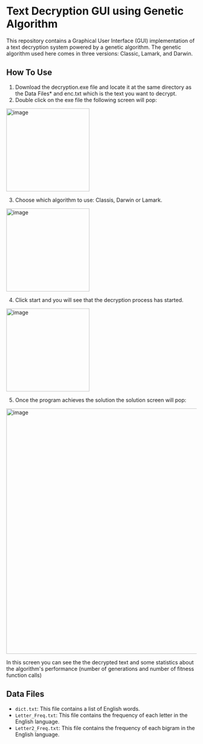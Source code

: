 # Text Decryption GUI using Genetic Algorithm
This repository contains a Graphical User Interface (GUI) implementation of a text decryption system powered by a genetic algorithm.
The genetic algorithm used here comes in three versions: Classic, Lamark, and Darwin.

## How To Use
1. Download the decryption.exe file and locate it at the same directory as the Data Files* and enc.txt which is the text you want to decrypt.
2. Double click on the exe file the following screen will pop:
<img width="220" alt="image" src="https://github.com/GuyLeib/Genetic_Algorithms_EX2/assets/90501635/cf21cb54-4c81-4a64-a164-45a2429b099f">

3. Choose which algorithm to use: Classis, Darwin or Lamark.
<img width="220" alt="image" src="https://github.com/GuyLeib/Genetic_Algorithms_EX2/assets/90501635/de6568de-f079-4f75-9512-4db1041996dc">

4. Click start and you will see that the decryption process has started.
<img width="220" alt="image" src="https://github.com/GuyLeib/Genetic_Algorithms_EX2/assets/90501635/5ae6e40d-370c-47f2-b871-de996961a4a9"> 

5. Once the program achieves the solution the solution screen will pop:
<img width="650" alt="image" src="https://github.com/GuyLeib/Genetic_Algorithms_EX2/assets/90501635/6356cc47-e038-486e-8f40-87b4f7a3f07d"> 

In this screen you can see the the decrypted text and some statistics about the algorithm's performance (number of generations and number of fitness function calls)

## Data Files

- `dict.txt`: This file contains a list of English words.
- `Letter_Freq.txt`: This file contains the frequency of each letter in the English language.
- `Letter2_Freq.txt`: This file contains the frequency of each bigram in the English language.

